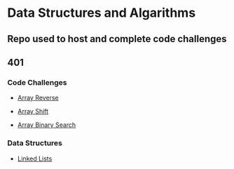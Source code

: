 # Data Structures and Algarithms

## Repo used to host and complete code challenges

## 401

### Code Challenges  

- [Array Reverse](https://github.com/clayton-jones/data-structures-and-algorithms/tree/master/challenges/401/arrayReverse)

- [Array Shift](https://github.com/clayton-jones/data-structures-and-algorithms/tree/master/challenges/401/arrayShift)

- [Array Binary Search](https://github.com/clayton-jones/data-structures-and-algorithms/tree/master/challenges/401/arrayBinarySearch)


### Data Structures  

- [Linked Lists](https://github.com/clayton-jones/data-structures-and-algorithms/blob/linked-list/data-structures/linkedList/)  